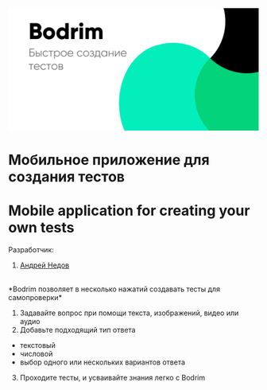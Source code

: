 <img src="/imgs/ad1.png" width="600"/>

# Мобильное приложение для создания тестов<br/><br/>Mobile application for creating your own tests

Разработчик:
1. [Андрей Недов](https://github.com/Andrey-Nedov-is-a-human)
<br/>
*Bodrim позволяет в несколько нажатий создавать тесты для самопроверки*

1. Задавайте вопрос при помощи текста, изображений, видео или аудио
2. Добавьте подходящий тип ответа
 - текстовый
 - числовой
 - выбор одного или нескольких вариантов ответа

3. Проходите тесты, и усваивайте знания легко с Bodrim

